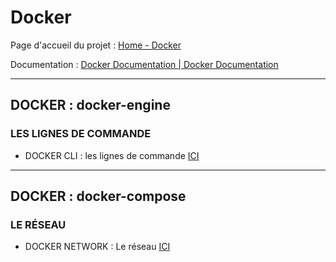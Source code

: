 # Docker
Page d'accueil du projet : [Home - Docker](https://www.docker.com/)

Documentation : [Docker Documentation | Docker Documentation](https://docs.docker.com/)

---
## DOCKER : docker-engine
### LES LIGNES DE COMMANDE
- DOCKER CLI : les lignes de commande [ICI](https://github.com/allfab/cheat-sheets/blob/main/docker/docker-networking.md)

---
## DOCKER : docker-compose
### LE RÉSEAU
- DOCKER NETWORK : Le réseau [ICI](https://github.com/allfab/cheat-sheets/blob/main/docker/docker-cli.md)